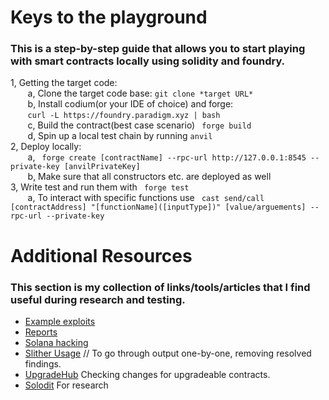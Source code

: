 # Keys to the playground
### This is a step-by-step guide that allows you to start playing with smart contracts locally using solidity and foundry.
1, Getting the target code:\
    &nbsp;&nbsp;&nbsp;&nbsp;&nbsp;&nbsp;
    a, Clone the target code base:
    ``` git clone *target URL* ```\
    &nbsp;&nbsp;&nbsp;&nbsp;&nbsp;&nbsp;
    b, Install codium(or your IDE of choice) and forge:\
    &nbsp;&nbsp;&nbsp;&nbsp;&nbsp;&nbsp;
    ``` curl -L https://foundry.paradigm.xyz | bash ``` \
    &nbsp;&nbsp;&nbsp;&nbsp;&nbsp;&nbsp;
    c, Build the contract(best case scenario) ``` forge build``` \
    &nbsp;&nbsp;&nbsp;&nbsp;&nbsp;&nbsp;
    d, Spin up a local test chain by running ```anvil``` \
2, Deploy locally:\
    &nbsp;&nbsp;&nbsp;&nbsp;&nbsp;&nbsp;
    a, ``` forge create [contractName] --rpc-url http://127.0.0.1:8545 --private-key [anvilPrivateKey]```\
    &nbsp;&nbsp;&nbsp;&nbsp;&nbsp;&nbsp;
    b, Make sure that all constructors etc. are deployed as well\
3, Write test and run them with ``` forge test``` \
    &nbsp;&nbsp;&nbsp;&nbsp;&nbsp;&nbsp;
    a, To interact with specific functions use ``` cast send/call [contractAddress] "[functionName]([inputType])" [value/arguements] --rpc-url --private-key```

# Additional Resources
### This section is my collection of links/tools/articles that I find useful during research and testing.
- [Example exploits](https://github.com/Cyfrin/sc-exploits-minimized.git)
- [Reports](https://github.com/softstackHQ/Smart-Contract-Security-Audits)
- [Solana hacking](https://github.com/0xsanny/solsec)
- [Slither Usage](https://github.com/crytic/slither/wiki/Usage#detector-selection) // To go through output one-by-one, removing resolved findings.
- [UpgradeHub](https://upgradehub.xyz/) Checking changes for upgradeable contracts.
- [Solodit](https://solodit.xyz/) For research